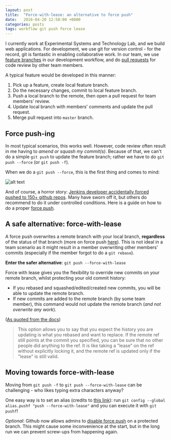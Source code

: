 ```yaml
---
layout: post
title:  "Force-with-lease: an alternative to force push"
date:   2016-04-20 12:58:00 +0800
categories: posts
tags: workflow git push force lease
---
```

I currently work at Experimental Systems and Technology Lab, and we build web applications. For development, we use git for version control - for the record, git is fantastic in enabling collaborative work. In our team, we use [feature branches][feature-branch-workflow] in our development workflow, and do [pull requests][pull-requests] for code review by other team members.

A typical feature would be developed in this manner:

1. Pick up a feature, create local feature branch.
1. Do the necessary changes, commit to local feature branch.
1. Push a local branch to the remote, then open a pull request for team members' review.
1. Update local branch with members' comments and update the pull request.
1. Merge pull request into `master` branch.

## Force push-ing

In most typical scenarios, this works well. However, code review often result in me having to *amend or squash my commit(s)*. Because of that, we can't do a simple `git push` to update the feature branch; rather we have to do `git push --force` (or `git push -f`).

When we do a `git push --force`, this is the first thing and comes to mind:

![alt text][force-push-logo]

And of course, a horror story: [Jenkins developer accidentally forced pushed to 150+ github repos][jenkins-force-push]. Many have sworn off it, but others do recommend to do it under controlled conditions. Here is a guide on how to do a proper [force push][force-push-guide].

## A safe alternative: force-with-lease

A force push overwrites a remote branch with your local branch, **regardless** of the status of that branch (more on force push [here](force-push-docs)). This is not ideal in a team scenario as it might result in a member overwriting other members' commits (especially if the member forgot to do a `git rebase`).

__Enter the safer alternative__: `git push --force-with-lease`

Force with lease gives you the flexibility to override new commits on your remote branch, whilst protecting your old commit history:

- If you rebased and squashed/edited/created new commits, you will be able to update the remote  branch.
- If new commits are added to the remote branch (by some team member), this command would not update the remote branch (_and not overwrite any work_).

([As quoted from the docs](force-with-lease-docs))

> This option allows you to say that you expect the history you are updating is what you rebased and want to replace. If the remote ref still points at the commit you specified, you can be sure that no other people did anything to the ref. It is like taking a "lease" on the ref without explicitly locking it, and the remote ref is updated only if the "lease" is still valid.

## Moving towards force-with-lease
Moving from `git push -f` to `git push --force-with-lease` can be challenging - who likes typing extra characters anyway?

One easy way is to set an alias (credits to [this link](set-force-with-lease-alias)): run `git config --global alias.pushf "push --force-with-lease"` and you can execute it with `git pushf`!

_Optional_: Github now allows admins to [disable force push](force-push-disable-github) on a protected branch. This might cause some inconvenience at the start, but in the long run we can prevent screw-ups from happening again.

[estl-blog-link]: http://blog.estl.moe/
[feature-branch-workflow]: https://www.atlassian.com/git/tutorials/comparing-workflows/feature-branch-workflow
[force-push-docs]: https://git-scm.com/docs/git-push
[force-push-guide]: http://willi.am/blog/2014/08/12/the-dark-side-of-the-force-push/
[force-push-logo]: https://i.imgur.com/XFQLB.jpg
[jenkins-force-push]: https://groups.google.com/forum/#!searchin/jenkinsci-dev/force$20push/jenkinsci-dev/-myjRIPcVwU/mrwn8VkyXagJ
[force-with-lease-docs]: https://git-scm.com/docs/git-push
[pull-requests]: https://www.atlassian.com/git/tutorials/making-a-pull-request/
[set-force-with-lease-alias]: http://stackoverflow.com/questions/30542491/push-force-with-lease-by-default
[force-push-disable-github]: https://github.com/blog/2051-protected-branches-and-required-status-checks
